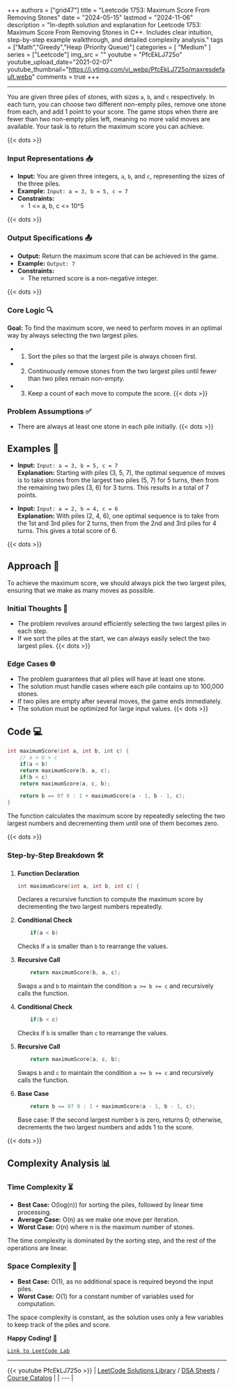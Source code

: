 
+++
authors = ["grid47"]
title = "Leetcode 1753: Maximum Score From Removing Stones"
date = "2024-05-15"
lastmod = "2024-11-06"
description = "In-depth solution and explanation for Leetcode 1753: Maximum Score From Removing Stones in C++. Includes clear intuition, step-by-step example walkthrough, and detailed complexity analysis."
tags = ["Math","Greedy","Heap (Priority Queue)"]
categories = [
    "Medium"
]
series = ["Leetcode"]
img_src = ""
youtube = "PfcEkLJ725o"
youtube_upload_date="2021-02-07"
youtube_thumbnail="https://i.ytimg.com/vi_webp/PfcEkLJ725o/maxresdefault.webp"
comments = true
+++



---
You are given three piles of stones, with sizes `a`, `b`, and `c` respectively. In each turn, you can choose two different non-empty piles, remove one stone from each, and add 1 point to your score. The game stops when there are fewer than two non-empty piles left, meaning no more valid moves are available. Your task is to return the maximum score you can achieve.
<!--more-->
{{< dots >}}
### Input Representations 📥
- **Input:** You are given three integers, `a`, `b`, and `c`, representing the sizes of the three piles.
- **Example:** `Input: a = 3, b = 5, c = 7`
- **Constraints:**
	- 1 <= a, b, c <= 10^5

{{< dots >}}
### Output Specifications 📤
- **Output:** Return the maximum score that can be achieved in the game.
- **Example:** `Output: 7`
- **Constraints:**
	- The returned score is a non-negative integer.

{{< dots >}}
### Core Logic 🔍
**Goal:** To find the maximum score, we need to perform moves in an optimal way by always selecting the two largest piles.

- 1. Sort the piles so that the largest pile is always chosen first.
- 2. Continuously remove stones from the two largest piles until fewer than two piles remain non-empty.
- 3. Keep a count of each move to compute the score.
{{< dots >}}
### Problem Assumptions ✅
- There are always at least one stone in each pile initially.
{{< dots >}}
## Examples 🧩
- **Input:** `Input: a = 3, b = 5, c = 7`  \
  **Explanation:** Starting with piles (3, 5, 7), the optimal sequence of moves is to take stones from the largest two piles (5, 7) for 5 turns, then from the remaining two piles (3, 6) for 3 turns. This results in a total of 7 points.

- **Input:** `Input: a = 2, b = 4, c = 6`  \
  **Explanation:** With piles (2, 4, 6), one optimal sequence is to take from the 1st and 3rd piles for 2 turns, then from the 2nd and 3rd piles for 4 turns. This gives a total score of 6.

{{< dots >}}
## Approach 🚀
To achieve the maximum score, we should always pick the two largest piles, ensuring that we make as many moves as possible.

### Initial Thoughts 💭
- The problem revolves around efficiently selecting the two largest piles in each step.
- If we sort the piles at the start, we can always easily select the two largest piles.
{{< dots >}}
### Edge Cases 🌐
- The problem guarantees that all piles will have at least one stone.
- The solution must handle cases where each pile contains up to 100,000 stones.
- If two piles are empty after several moves, the game ends immediately.
- The solution must be optimized for large input values.
{{< dots >}}
## Code 💻
```cpp
int maximumScore(int a, int b, int c) {
    // a > b > c
    if(a < b)
    return maximumScore(b, a, c);
    if(b < c)
    return maximumScore(a, c, b);

    return b == 0? 0 : 1 + maximumScore(a - 1, b - 1, c);
}
```

The function calculates the maximum score by repeatedly selecting the two largest numbers and decrementing them until one of them becomes zero.

{{< dots >}}
### Step-by-Step Breakdown 🛠️
1. **Function Declaration**
	```cpp
	int maximumScore(int a, int b, int c) {
	```
	Declares a recursive function to compute the maximum score by decrementing the two largest numbers repeatedly.

2. **Conditional Check**
	```cpp
	    if(a < b)
	```
	Checks if `a` is smaller than `b` to rearrange the values.

3. **Recursive Call**
	```cpp
	    return maximumScore(b, a, c);
	```
	Swaps `a` and `b` to maintain the condition `a >= b >= c` and recursively calls the function.

4. **Conditional Check**
	```cpp
	    if(b < c)
	```
	Checks if `b` is smaller than `c` to rearrange the values.

5. **Recursive Call**
	```cpp
	    return maximumScore(a, c, b);
	```
	Swaps `b` and `c` to maintain the condition `a >= b >= c` and recursively calls the function.

6. **Base Case**
	```cpp
	    return b == 0? 0 : 1 + maximumScore(a - 1, b - 1, c);
	```
	Base case: If the second largest number `b` is zero, returns 0; otherwise, decrements the two largest numbers and adds 1 to the score.

{{< dots >}}
## Complexity Analysis 📊
### Time Complexity ⏳
- **Best Case:** O(log(n)) for sorting the piles, followed by linear time processing.
- **Average Case:** O(n) as we make one move per iteration.
- **Worst Case:** O(n) where n is the maximum number of stones.

The time complexity is dominated by the sorting step, and the rest of the operations are linear.

### Space Complexity 💾
- **Best Case:** O(1), as no additional space is required beyond the input piles.
- **Worst Case:** O(1) for a constant number of variables used for computation.

The space complexity is constant, as the solution uses only a few variables to keep track of the piles and score.

**Happy Coding! 🎉**


[`Link to LeetCode Lab`](https://leetcode.com/problems/maximum-score-from-removing-stones/description/)

---
{{< youtube PfcEkLJ725o >}}
| [LeetCode Solutions Library](https://grid47.xyz/leetcode/) / [DSA Sheets](https://grid47.xyz/sheets/) / [Course Catalog](https://grid47.xyz/courses/) |
| --- |
